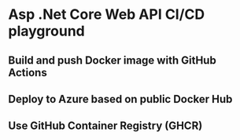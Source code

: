 # Asp .Net Core Web API CI/CD playground
## Build and push Docker image with GitHub Actions
## Deploy to Azure based on public Docker Hub
## Use GitHub Container Registry (GHCR)
